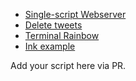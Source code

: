 * [Single-script Webserver](https://github.com/cak/server.swift/blob/master/server.swift)
* [Delete tweets](https://gist.github.com/mxcl/002c3514d50b73287c89268c45662394)
* [Terminal Rainbow](terminal-rainbow)
* [Ink example](ink)

Add your script here via PR.
